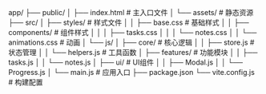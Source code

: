 app/
├── public/
│   ├── index.html          # 主入口文件
│   └── assets/             # 静态资源
├── src/
│   ├── styles/             # 样式文件
│   │   ├── base.css        # 基础样式
│   │   ├── components/     # 组件样式
│   │   │   ├── tasks.css
│   │   │   └── notes.css
│   │   └── animations.css  # 动画
│   └── js/
│       ├── core/           # 核心逻辑
│       │   ├── store.js    # 状态管理
│       │   └── helpers.js  # 工具函数
│       ├── features/       # 功能模块
│       │   ├── tasks.js
│       │   └── notes.js
│       ├── ui/             # UI组件
│       │   ├── Modal.js
│       │   └── Progress.js
│       └── main.js         # 应用入口
├── package.json
└── vite.config.js          # 构建配置